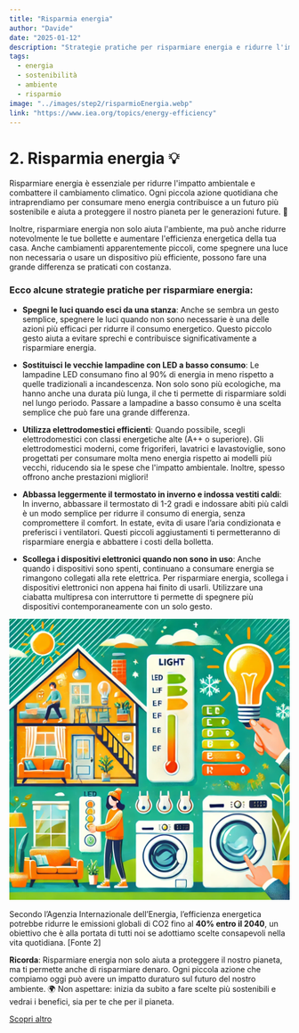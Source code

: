 ```yaml
---
title: "Risparmia energia"
author: "Davide"
date: "2025-01-12"
description: "Strategie pratiche per risparmiare energia e ridurre l'impatto ambientale."
tags:
  - energia
  - sostenibilità
  - ambiente
  - risparmio
image: "../images/step2/risparmioEnergia.webp"
link: "https://www.iea.org/topics/energy-efficiency"
---
```

# 2. Risparmia energia 💡

Risparmiare energia è essenziale per ridurre l'impatto ambientale e combattere il cambiamento climatico. Ogni piccola azione quotidiana che intraprendiamo per consumare meno energia contribuisce a un futuro più sostenibile e aiuta a proteggere il nostro pianeta per le generazioni future. 💪

Inoltre, risparmiare energia non solo aiuta l'ambiente, ma può anche ridurre notevolmente le tue bollette e aumentare l'efficienza energetica della tua casa. Anche cambiamenti apparentemente piccoli, come spegnere una luce non necessaria o usare un dispositivo più efficiente, possono fare una grande differenza se praticati con costanza.

### Ecco alcune strategie pratiche per risparmiare energia:

- **Spegni le luci quando esci da una stanza**: Anche se sembra un gesto semplice, spegnere le luci quando non sono necessarie è una delle azioni più efficaci per ridurre il consumo energetico. Questo piccolo gesto aiuta a evitare sprechi e contribuisce significativamente a risparmiare energia.

- **Sostituisci le vecchie lampadine con LED a basso consumo**: Le lampadine LED consumano fino al 90% di energia in meno rispetto a quelle tradizionali a incandescenza. Non solo sono più ecologiche, ma hanno anche una durata più lunga, il che ti permette di risparmiare soldi nel lungo periodo. Passare a lampadine a basso consumo è una scelta semplice che può fare una grande differenza.

- **Utilizza elettrodomestici efficienti**: Quando possibile, scegli elettrodomestici con classi energetiche alte (A++ o superiore). Gli elettrodomestici moderni, come frigoriferi, lavatrici e lavastoviglie, sono progettati per consumare molta meno energia rispetto ai modelli più vecchi, riducendo sia le spese che l'impatto ambientale. Inoltre, spesso offrono anche prestazioni migliori!

- **Abbassa leggermente il termostato in inverno e indossa vestiti caldi**: In inverno, abbassare il termostato di 1-2 gradi e indossare abiti più caldi è un modo semplice per ridurre il consumo di energia, senza compromettere il comfort. In estate, evita di usare l’aria condizionata e preferisci i ventilatori. Questi piccoli aggiustamenti ti permetteranno di risparmiare energia e abbattere i costi della bolletta.

- **Scollega i dispositivi elettronici quando non sono in uso**: Anche quando i dispositivi sono spenti, continuano a consumare energia se rimangono collegati alla rete elettrica. Per risparmiare energia, scollega i dispositivi elettronici non appena hai finito di usarli. Utilizzare una ciabatta multipresa con interruttore ti permette di spegnere più dispositivi contemporaneamente con un solo gesto.

![Risparmio di energia](../images/step2/risparmioEnergia.webp)

Secondo l’Agenzia Internazionale dell’Energia, l’efficienza energetica potrebbe ridurre le emissioni globali di CO2 fino al **40% entro il 2040**, un obiettivo che è alla portata di tutti noi se adottiamo scelte consapevoli nella vita quotidiana. [Fonte 2]

**Ricorda**: Risparmiare energia non solo aiuta a proteggere il nostro pianeta, ma ti permette anche di risparmiare denaro. Ogni piccola azione che compiamo oggi può avere un impatto duraturo sul futuro del nostro ambiente. 🌍 Non aspettare: inizia da subito a fare scelte più sostenibili e vedrai i benefici, sia per te che per il pianeta.

[Scopri altro](https://www.iea.org/topics/energy-efficiency)
